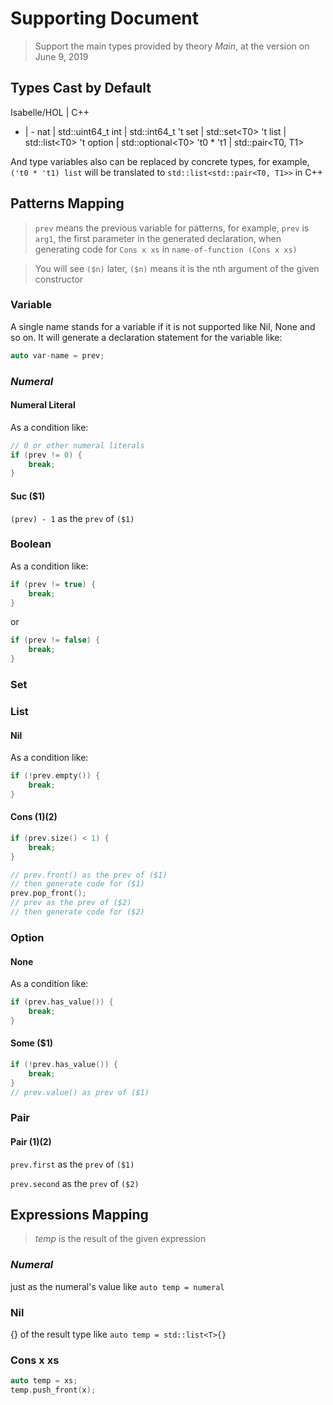 # Supporting Document

> Support the main types provided by theory *Main*, at the version on June 9, 2019

## Types Cast by Default

Isabelle/HOL | C++
- | -
nat | std::uint64_t
int | std::int64_t
't set | std::set\<T0\>
't list | std::list\<T0\>
't option | std::optional\<T0\>
't0 * 't1 | std::pair\<T0, T1\>

And type variables also can be replaced by concrete types, for example, `('t0 * 't1) list` will be translated to `std::list<std::pair<T0, T1>>` in C++

## Patterns Mapping

> `prev` means the previous variable for patterns, for example, `prev` is `arg1`, the first parameter in the generated declaration, when generating code for `Cons x xs` in `name-of-function (Cons x xs)`

> You will see `($n)` later, `($n)` means it is the nth argument of the given constructor

### Variable

A single name stands for a variable if it is not supported like Nil, None and so on. It will generate a declaration statement for the variable like:

```cpp
auto var-name = prev;
```

### *Numeral*

#### Numeral Literal

As a condition like:

```cpp
// 0 or other numeral literals
if (prev != 0) {
    break;
}
```

#### Suc ($1)

`(prev) - 1` as the `prev` of `($1)`

### Boolean

As a condition like:

```cpp
if (prev != true) {
    break;
}
```

or

```cpp
if (prev != false) {
    break;
}
```

### Set



### List

#### Nil

As a condition like:

```cpp
if (!prev.empty()) {
    break;
}
```

#### Cons ($1) ($2)

```cpp
if (prev.size() < 1) {
    break;
}

// prev.front() as the prev of ($1)
// then generate code for ($1)
prev.pop_front();
// prev as the prev of ($2)
// then generate code for ($2)
```

### Option

#### None

As a condition like:

```cpp
if (prev.has_value()) {
    break;
}
```

#### Some ($1)

```cpp
if (!prev.has_value()) {
    break;
}
// prev.value() as prev of ($1)
```

### Pair

#### Pair ($1) ($2)

`prev.first` as the `prev` of `($1)`

`prev.second` as the `prev` of `($2)`

## Expressions Mapping

> *temp* is the result of the given expression

### *Numeral*

just as the numeral's value like `auto temp = numeral`

### Nil

{} of the result type like `auto temp = std::list<T>{}`

### Cons x xs

```cpp
auto temp = xs;
temp.push_front(x);
```
